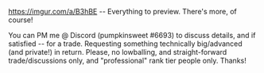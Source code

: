 https://imgur.com/a/B3hBE -- Everything to preview. There's more, of course!

You can PM me @ Discord (pumpkinsweet #6693) to discuss details, and if satisfied -- for a trade. Requesting something technically big/advanced (and private!) in return. Please, no lowballing, and straight-forward trade/discussions only, and "professional" rank tier people only. Thanks!
